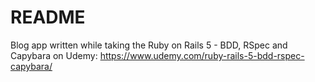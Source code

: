 # README

Blog app written while taking the Ruby on Rails 5 - BDD, RSpec and Capybara on Udemy:
https://www.udemy.com/ruby-rails-5-bdd-rspec-capybara/
